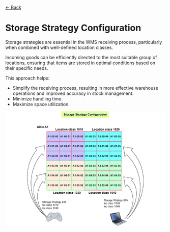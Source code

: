 [← Back](miniWMSConfiguration.md)

# Storage Strategy Configuration

Storage strategies are essential in the WMS receiving process, particularly when combined with well-defined location classes. 

Incoming goods can be efficiently directed to the most suitable group of locations, ensuring that items are stored in optimal conditions based on their specific needs.

This approach helps:

- Simplify the receiving process, resulting in more effective warehouse operations and improved accuracy in stock management.
- Minimize handling time.
- Maximize space utilization.

![Step 2](asset/storageStrategy.png)


